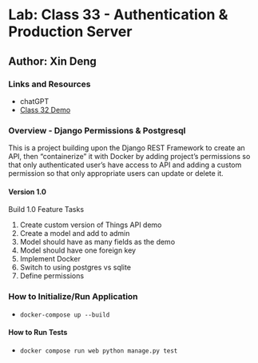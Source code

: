 # Lab: Class 33 - Authentication & Production Server

## Author: Xin Deng

### Links and Resources

- chatGPT
- [Class 32 Demo](https://github.com/codefellows/seattle-code-python-401d24/tree/main/class-32/demo)

### Overview - Django Permissions & Postgresql

This is a project building upon the Django REST Framework to create an API, then “containerize” it with Docker by adding project’s permissions so that only authenticated user’s have access to API and adding a custom permission so that only appropriate users can update or delete it.




#### Version 1.0

Build 1.0 Feature Tasks

1. Create custom version of Things API demo
2. Create a model and add to admin
3. Model should have as many fields as the demo
4. Model should have one foreign key
5. Implement Docker
6. Switch to using postgres vs sqlite
7. Define permissions


### How to Initialize/Run Application

- `docker-compose up --build`

#### How to Run Tests

- `docker compose run web python manage.py test`
